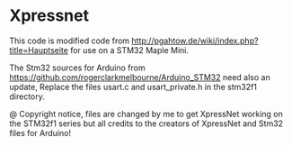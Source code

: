 Xpressnet 
=====================

This code is modified code from http://pgahtow.de/wiki/index.php?title=Hauptseite for use on a STM32 Maple Mini.

The Stm32 sources for Arduino from https://github.com/rogerclarkmelbourne/Arduino_STM32 need also an update,
Replace the files usart.c and usart_private.h in the stm32f1 directory. 

@ Copyright notice, files are changed by me to get XpressNet working on the STM32f1 series but all credits to the creators of XpressNet and Stm32 files for Arduino!
